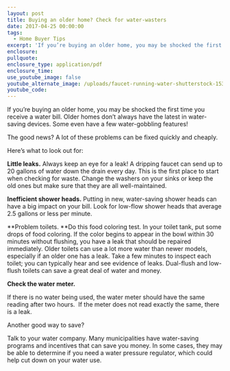 ```yaml
---
layout: post
title: Buying an older home? Check for water-wasters
date: 2017-04-25 00:00:00
tags:
  - Home Buyer Tips
excerpt: 'If you’re buying an older home, you may be shocked the first time you receive a water bill. Older homes don’t always have the latest in water-saving devices. Some even have a few water-gobbling features!'
enclosure:
pullquote:
enclosure_type: application/pdf
enclosure_time:
use_youtube_image: false
youtube_alternate_image: /uploads/faucet-running-water-shutterstock-153406115-e1493162460150.jpg
youtube_code:
---
```



If you’re buying an older home, you may be shocked the first time you receive a water bill. Older homes don’t always have the latest in water-saving devices. Some even have a few water-gobbling features!

The good news? A lot of these problems can be fixed quickly and cheaply.

Here’s what to look out for:

**Little leaks.**&nbsp;Always keep an eye for a leak! A dripping faucet can send up to 20 gallons of water down the drain every day. This is the first place to start when checking for waste. Change the washers on your sinks or keep the old ones but make sure that they are all well-maintained.

**Inefficient shower heads.**&nbsp;Putting in new, water-saving shower heads can have a big impact on your bill. Look for low-flow shower heads that average 2.5 gallons or less per minute.

**Problem toilets.&nbsp;**Do this food coloring test. In your toilet tank, put some drops of food coloring. If the color begins to appear in the bowl within 30 minutes without flushing, you have a leak that should be repaired immediately. Older toilets can use a lot more water than newer models, especially if an older one has a leak. Take a few minutes to inspect each toilet; you can typically hear and see evidence of leaks. Dual-flush and low-flush toilets can save a great deal of water and money.

**Check the water meter.**

If there is no water being used, the water meter should have the same reading after two hours. &nbsp;If the meter does not read exactly the same, there is a leak.

Another good way to save?

Talk to your water company. Many municipalities have water-saving programs and incentives that can save you money. In some cases, they may be able to determine if you need a water pressure regulator, which could help cut down on your water use.
